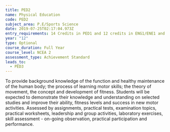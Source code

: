 ```yaml
---
title: PED2
name: Physical Education
code: PED2
subject_area: P.E/Sports Science
date: 2019-07-25T02:17:04.973Z
entry_requirements: 14 Credits in PED1 and 12 credits in ENG1/ENE1 and HOF/TIC approval.
year: "12"
type: Optional
course_duration: Full Year
course_level: NCEA 2
assessment_type: Achievement Standard
leads_to:
  - PED3
---
```

To provide background knowledge of the function and healthy maintenance of the human body; the process of learning motor skills; the theory of movement, the concept and development of fitness. Students will be expected to demonstrate their knowledge and understanding on selected studies and improve their ability, fitness levels and success in new motor activities. Assessed by assignments, practical tests, examination topics, practical worksheets, leadership and group activities, laboratory exercises, skill assessment - on-going observation, practical participation and performance.
